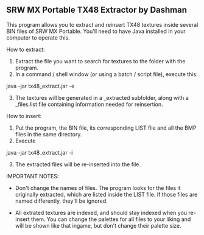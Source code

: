 SRW MX Portable TX48 Extractor by Dashman
-------------------------------------

This program allows you to extract and reinsert TX48 textures inside several BIN files of SRW MX Portable. You'll need to have Java installed in your computer to operate this.

How to extract:

1) Extract the file you want to search for textures to the folder with the program.
2) In a command / shell window (or using a batch / script file), execute this:

java -jar tx48_extract.jar -e <filename>

3) The textures will be generated in a <filename>_extracted subfolder, along with a <filename>_files.list file containing information needed for reinsertion.


How to insert:

1) Put the program, the BIN file, its corresponding LIST file and all the BMP files in the same directory.
2) Execute

java -jar tx48_extract.jar -i <filename>

3) The extracted files will be re-inserted into the file.


IMPORTANT NOTES:

* Don't change the names of files. The program looks for the files it originally extracted, which are listed inside the LIST file. If those files are named differently, they'll be ignored.

* All extrated textures are indexed, and should stay indexed when you re-insert them. You can change the palettes for all files to your liking and will be shown like that ingame, but don't change their palette size.